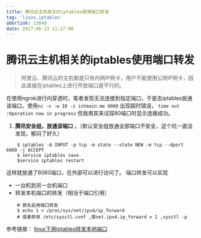 ```yaml
---
title: 腾讯云主机相关的iptables使用端口转发
tag: 'linux,iptables'
abbrlink: 13040
date: 2017-06-23 11:27:00
---
```


# 腾讯云主机相关的iptables使用端口转发
> 阿里云、腾讯云的主机都是只有内网IP网卡，用户不能使用公网IP网卡，因此直接在iptables上进行开放端口是不行的。

<!--more-->

在使用ngrok进行内穿透时，笔者发现无法连接到指定端口，于是去iptables放通该端口，使用```nc -v -w 10 -z intmain.me 6060``` 出现超时错误， ```time out :Operation now in progress``` 但我用其来试探80端口时显示连接成功。



1. **腾讯安全组，放通该端口** 。（默认安全组放通全部端口不安全，这个坑一直没发现，郁闷了好久）



```shell
	$ iptables -A INPUT -p tcp -m state --state NEW -m tcp --dport 6060 -j ACCEPT
	$ service iptables save
	$service iptables restart
```

这样就放通了6060端口，在外部可以进行访问了。
端口转发可以实现
- 一台机到另一台机端口
- 转发本机端口的转发（相当于端口引用）

``` shell
	# 首先启用端口转发
	$ echo 1 > /proc/sys/net/ipv4/ip_forward
	# 或者修改 /etc/sysctl.conf ,使net.ipv4.ip_forward = 1 ,sysctl -p
```


参考链接： 
<a href="http://blog.csdn.net/zzhongcy/article/details/42738285" target="_blank" rel="external">linux下用iptables转发本地端口</a>